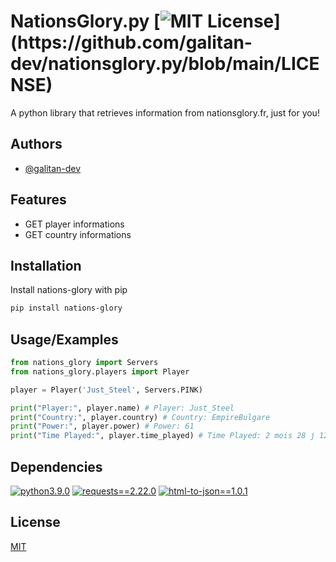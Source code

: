 
# NationsGlory.py [![MIT License](https://img.shields.io/apm/l/atomic-design-ui.svg?)](https://github.com/galitan-dev/nationsglory.py/blob/main/LICENSE)

A python library that retrieves information from nationsglory.fr, just for you!


## Authors

- [@galitan-dev](https://www.github.com/galitan-dev)


## Features

- GET player informations
- GET country informations


## Installation

Install nations-glory with pip

```bash
pip install nations-glory
```
    
## Usage/Examples

```python
from nations_glory import Servers
from nations_glory.players import Player

player = Player('Just_Steel', Servers.PINK)

print("Player:", player.name) # Player: Just_Steel
print("Country:", player.country) # Country: EmpireBulgare
print("Power:", player.power) # Power: 61
print("Time Played:", player.time_played) # Time Played: 2 mois 28 j 12 h 51 m 54 s 
```


## Dependencies

[![python3.9.0](https://img.shields.io/badge/python-3.9.0-brightgreen?style=for-the-badge&logo=python&logoColor=brightgreen)](https://www.python.org/downloads/release/python-390/)
[![requests==2.22.0](https://img.shields.io/badge/requests-2.22.0-blue?style=for-the-badge)](https://pypi.org/project/requests/2.22.0/)
[![html-to-json==1.0.1](https://img.shields.io/badge/html--to--json-1.0.1-blue?style=for-the-badge)](https://pypi.org/project/json-to-html/1.0.1/)


## License

[MIT](https://choosealicense.com/licenses/mit/)
